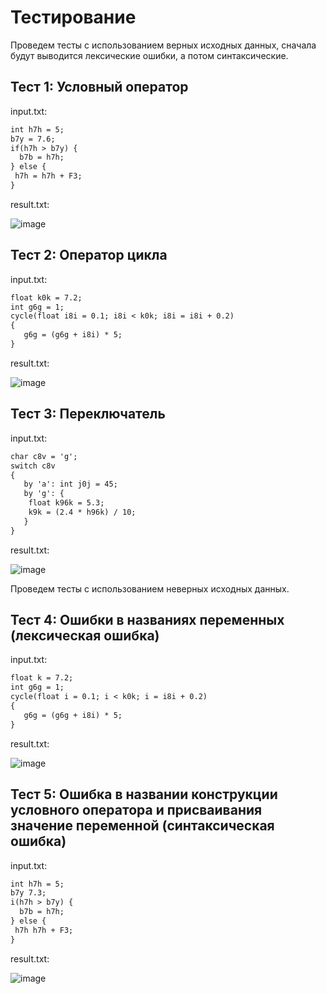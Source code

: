 # Тестирование

Проведем тесты с использованием верных исходных данных, сначала будут выводится лексические ошибки, а потом синтаксические.

## Тест 1: Условный оператор

input.txt:
```txt
int h7h = 5;
b7y = 7.6;
if(h7h > b7y) {
  b7b = h7h;
} else {
 h7h = h7h + F3;
}
```

result.txt:

![image]()

## Тест 2: Оператор цикла

input.txt:
```txt
float k0k = 7.2;
int g6g = 1;
cycle(float i8i = 0.1; i8i < k0k; i8i = i8i + 0.2)
{
   g6g = (g6g + i8i) * 5;  
}
```

result.txt:

![image]()

## Тест 3: Переключатель

input.txt:
```txt
char c8v = 'g';
switch c8v 
{
   by 'a': int j0j = 45;
   by 'g': {
	float k96k = 5.3;
	k9k = (2.4 * h96k) / 10;   
   }
}
```

result.txt:

![image]()

Проведем тесты с использованием неверных исходных данных.


## Тест 4: Ошибки в названиях переменных (лексическая ошибка)

input.txt:
```txt
float k = 7.2;
int g6g = 1;
cycle(float i = 0.1; i < k0k; i = i8i + 0.2)
{
   g6g = (g6g + i8i) * 5;  
}
```

result.txt:

![image]()

## Тест 5: Ошибка в названии конструкции условного оператора и присваивания значение переменной (синтаксическая ошибка)

input.txt:
```txt
int h7h = 5;
b7y 7.3;
i(h7h > b7y) {
  b7b = h7h;
} else {
 h7h h7h + F3;
}
```

result.txt:

![image]()

